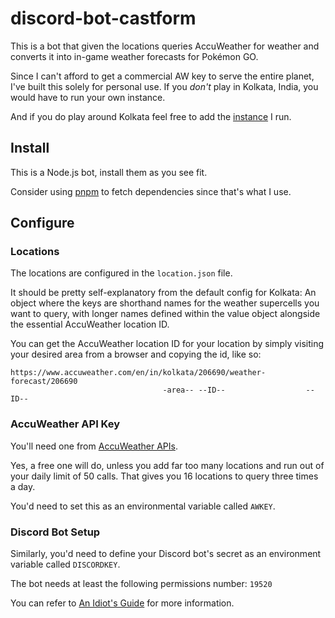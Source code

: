 # discord-bot-castform

This is a bot that given the locations queries AccuWeather for weather and converts it into in-game weather forecasts for Pokémon GO.

Since I can't afford to get a commercial AW key to serve the entire planet, I've built this solely for personal use. If you _don't_ play in Kolkata, India, you would have to run your own instance.

And if you do play around Kolkata feel free to add the [instance](https://discordapp.com/oauth2/authorize?client_id=490785142940500005&scope=bot&permissions=19520) I run.

## Install

This is a Node.js bot, install them as you see fit.

Consider using [pnpm](http://pnpm.js.org) to fetch dependencies since that's what I use.

## Configure

### Locations

The locations are configured in the `location.json` file.

It should be pretty self-explanatory from the default config for Kolkata: An object where the keys are shorthand names for the weather supercells you want to query, with longer names defined within the value object alongside the essential AccuWeather location ID.

You can get the AccuWeather location ID for your location by simply visiting your desired area from a browser and copying the id, like so: 

```
https://www.accuweather.com/en/in/kolkata/206690/weather-forecast/206690
                                  -area-- --ID--                  --ID--
```

### AccuWeather API Key

You'll need one from [AccuWeather APIs](https://developer.accuweather.com).

Yes, a free one will do, unless you add far too many locations and run out of your daily limit of 50 calls. That gives you 16 locations to query three times a day.

You'd need to set this as an environmental variable called `AWKEY`.

### Discord Bot Setup

Similarly, you'd need to define your Discord bot's secret as an environment variable called `DISCORDKEY`.

The bot needs at least the following permissions number: `19520`

You can refer to [An Idiot's Guide](https://anidiots.guide/) for more information.